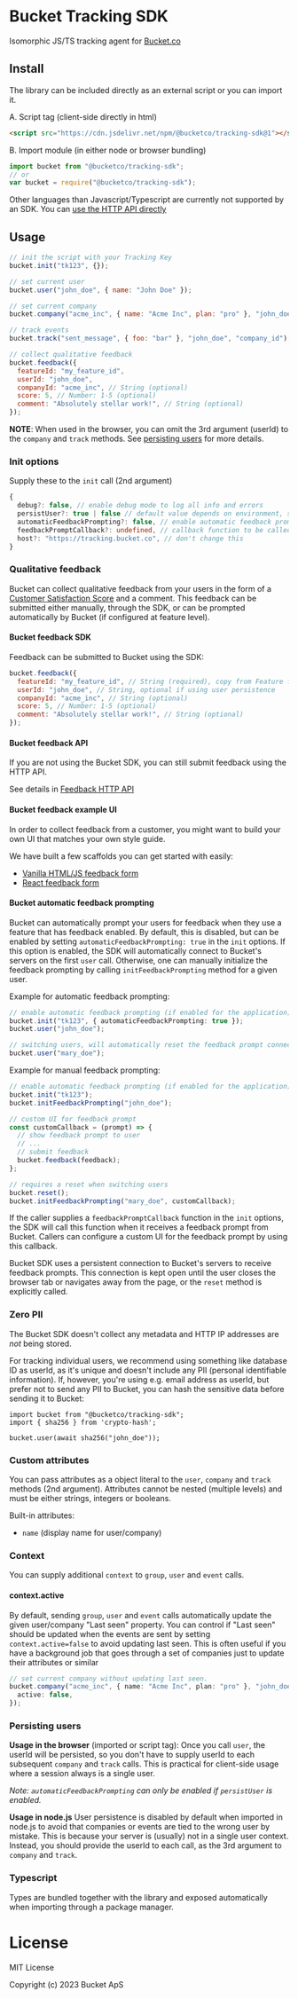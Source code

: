 # Bucket Tracking SDK

Isomorphic JS/TS tracking agent for [Bucket.co](https://bucket.co)

## Install

The library can be included directly as an external script or you can import it.

A. Script tag (client-side directly in html)

```html
<script src="https://cdn.jsdelivr.net/npm/@bucketco/tracking-sdk@1"></script>
```

B. Import module (in either node or browser bundling)

```js
import bucket from "@bucketco/tracking-sdk";
// or
var bucket = require("@bucketco/tracking-sdk");
```

Other languages than Javascript/Typescript are currently not supported by an SDK. You can [use the HTTP API directly](https://docs.bucket.co/reference/http-tracking-api)

## Usage

```js
// init the script with your Tracking Key
bucket.init("tk123", {});

// set current user
bucket.user("john_doe", { name: "John Doe" });

// set current company
bucket.company("acme_inc", { name: "Acme Inc", plan: "pro" }, "john_doe");

// track events
bucket.track("sent_message", { foo: "bar" }, "john_doe", "company_id");

// collect qualitative feedback
bucket.feedback({
  featureId: "my_feature_id",
  userId: "john_doe",
  companyId: "acme_inc", // String (optional)
  score: 5, // Number: 1-5 (optional)
  comment: "Absolutely stellar work!", // String (optional)
});
```

**NOTE**: When used in the browser, you can omit the 3rd argument (userId) to the `company` and `track` methods. See [persisting users](#persisting-users) for more details.

### Init options

Supply these to the `init` call (2nd argument)

```ts
{
  debug?: false, // enable debug mode to log all info and errors
  persistUser?: true | false // default value depends on environment, see below under "persisting users"
  automaticFeedbackPrompting?: false, // enable automatic feedback prompting (see below)
  feedbackPromptCallback?: undefined, // callback function to be called when feedback promp received from Bucket
  host?: "https://tracking.bucket.co", // don't change this
}
```

### Qualitative feedback

Bucket can collect qualitative feedback from your users in the form of a [Customer Satisfaction Score](https://en.wikipedia.org/wiki/Customer_satisfaction) and a comment. 
This feedback can be submitted either manually, through the SDK, or can be prompted automatically by Bucket (if configured at feature level).

#### Bucket feedback SDK

Feedback can be submitted to Bucket using the SDK:

```js
bucket.feedback({
  featureId: "my_feature_id", // String (required), copy from Feature feedback tab
  userId: "john_doe", // String, optional if using user persistence
  companyId: "acme_inc", // String (optional)
  score: 5, // Number: 1-5 (optional)
  comment: "Absolutely stellar work!", // String (optional)
});
```

#### Bucket feedback API

If you are not using the Bucket SDK, you can still submit feedback using the HTTP API.

See details in [Feedback HTTP API](https://docs.bucket.co/reference/http-tracking-api#feedback)

#### Bucket feedback example UI

In order to collect feedback from a customer, you might want to build your own UI that matches your own style guide.

We have built a few scaffolds you can get started with easily:

- [Vanilla HTML/JS feedback form](./example/feedback/feedback.html)
- [React feedback form](./example/feedback/Feedback.jsx)

#### Bucket automatic feedback prompting

Bucket can automatically prompt your users for feedback when they use a feature that has feedback enabled. 
By default, this is disabled, but can be enabled by setting `automaticFeedbackPrompting: true` in the `init` options. 
If this option is enabled, the SDK will automatically connect to Bucket's servers on the first `user` call. Otherwise, 
one can manually initialize the feedback prompting by calling `initFeedbackPrompting` method for a given user.

Example for automatic feedback prompting:
```ts
// enable automatic feedback prompting (if enabled for the application)
bucket.init("tk123", { automaticFeedbackPrompting: true });
bucket.user("john_doe");

// switching users, will automatically reset the feedback prompt connection for the new user,
bucket.user("mary_doe");
```

Example for manual feedback prompting:
```ts
// enable automatic feedback prompting (if enabled for the application)
bucket.init("tk123");
bucket.initFeedbackPrompting("john_doe");

// custom UI for feedback prompt
const customCallback = (prompt) => {
  // show feedback prompt to user
  // ...
  // submit feedback
  bucket.feedback(feedback);
};

// requires a reset when switching users
bucket.reset();
bucket.initFeedbackPrompting("mary_doe", customCallback);
```

If the caller supplies a `feedbackPromptCallback` function in the `init` options, the SDK will call this function when 
it receives a feedback prompt from Bucket. Callers can configure a custom UI for the feedback prompt by using this callback.

Bucket SDK uses a persistent connection to Bucket's servers to receive feedback prompts. This connection is kept open 
until the user closes the browser tab or navigates away from the page, or the `reset` method is explicitly called.

### Zero PII

The Bucket SDK doesn't collect any metadata and HTTP IP addresses are _not_ being stored.

For tracking individual users, we recommend using something like database ID as userId, as it's unique and doesn't include any PII (personal identifiable information). If, however, you're using e.g. email address as userId, but prefer not to send any PII to Bucket, you can hash the sensitive data before sending it to Bucket:

```
import bucket from "@bucketco/tracking-sdk";
import { sha256 } from 'crypto-hash';

bucket.user(await sha256("john_doe"));
```

### Custom attributes

You can pass attributes as a object literal to the `user`, `company` and `track` methods (2nd argument).
Attributes cannot be nested (multiple levels) and must be either strings, integers or booleans.

Built-in attributes:

- `name` (display name for user/company)

### Context

You can supply additional `context` to `group`, `user` and `event` calls.

#### context.active

By default, sending `group`, `user` and `event` calls automatically update the given user/company "Last seen" property.
You can control if "Last seen" should be updated when the events are sent by setting `context.active=false` to avoid updating last seen.
This is often useful if you have a background job that goes through a set of companies just to update their attributes or similar

```typescript
// set current company without updating last seen.
bucket.company("acme_inc", { name: "Acme Inc", plan: "pro" }, "john_doe", {
  active: false,
});
```

### Persisting users

**Usage in the browser** (imported or script tag):
Once you call `user`, the userId will be persisted, so you don't have to supply userId to each subsequent `company` and `track` calls.
This is practical for client-side usage where a session always is a single user.

_Note: `automaticFeedbackPrompting` can only be enabled if `persistUser` is enabled._

**Usage in node.js**
User persistence is disabled by default when imported in node.js to avoid that companies or events are tied to the wrong user by mistake. This is because your server is (usually) not in a single user context.
Instead, you should provide the userId to each call, as the 3rd argument to `company` and `track`.

### Typescript

Types are bundled together with the library and exposed automatically when importing through a package manager.

# License

MIT License

Copyright (c) 2023 Bucket ApS
